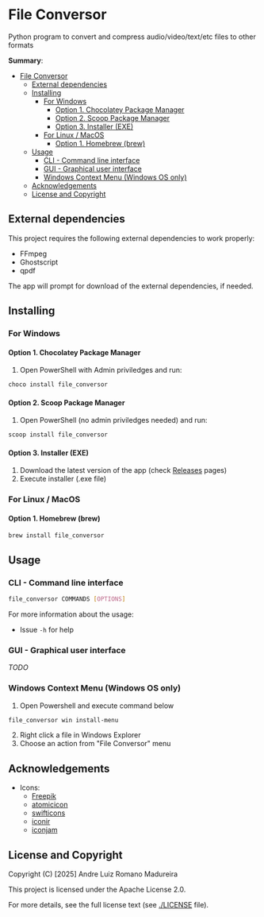 # File Conversor
Python program to convert and compress audio/video/text/etc files to other formats

**Summary**:
- [File Conversor](#file-conversor)
  - [External dependencies](#external-dependencies)
  - [Installing](#installing)
    - [For Windows](#for-windows)
      - [Option 1. Chocolatey Package Manager](#option-1-chocolatey-package-manager)
      - [Option 2. Scoop Package Manager](#option-2-scoop-package-manager)
      - [Option 3. Installer (EXE)](#option-3-installer-exe)
    - [For Linux / MacOS](#for-linux--macos)
      - [Option 1. Homebrew (brew)](#option-1-homebrew-brew)
  - [Usage](#usage)
    - [CLI - Command line interface](#cli---command-line-interface)
    - [GUI - Graphical user interface](#gui---graphical-user-interface)
    - [Windows Context Menu (Windows OS only)](#windows-context-menu-windows-os-only)
  - [Acknowledgements](#acknowledgements)
  - [License and Copyright](#license-and-copyright)

## External dependencies

This project requires the following external dependencies to work properly:
- FFmpeg
- Ghostscript
- qpdf

The app will prompt for download of the external dependencies, if needed.

## Installing

### For Windows

#### Option 1. Chocolatey Package Manager

1. Open PowerShell with Admin priviledges and run:
  ```bash
  choco install file_conversor
  ```

#### Option 2. Scoop Package Manager

1. Open PowerShell (no admin priviledges needed) and run:
  ```bash
  scoop install file_conversor
  ```

#### Option 3. Installer (EXE)

1. Download the latest version of the app (check [Releases](https://github.com/andre-romano/file_conversor/releases/) pages)
2. Execute installer (.exe file)


### For Linux / MacOS

#### Option 1. Homebrew (brew)

```bash
brew install file_conversor
```

## Usage

### CLI - Command line interface

```bash
file_conversor COMMANDS [OPTIONS]
```

For more information about the usage:
- Issue `-h` for help

### GUI - Graphical user interface

*TODO*

### Windows Context Menu (Windows OS only)

1. Open Powershell and execute command below
  ```bash
  file_conversor win install-menu
  ```
2. Right click a file in Windows Explorer
3. Choose an action from "File Conversor" menu

## Acknowledgements

- Icons:
  - [Freepik](https://www.flaticon.com/authors/freepik)
  - [atomicicon](https://www.flaticon.com/authors/atomicicon)
  - [swifticons](https://www.flaticon.com/authors/swifticons)
  - [iconir](https://www.flaticon.com/authors/iconir)
  - [iconjam](https://www.flaticon.com/authors/iconjam)

## License and Copyright

Copyright (C) [2025] Andre Luiz Romano Madureira

This project is licensed under the Apache License 2.0.  

For more details, see the full license text (see [./LICENSE](./LICENSE) file).

